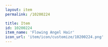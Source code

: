 ```yaml
---
layout: item
permalink: /10200224

title: Item
id: 10200224
item_name: 'Flowing Angel Hair'
icon_url: 'item/icon/customize/10200224.png'
---
```

